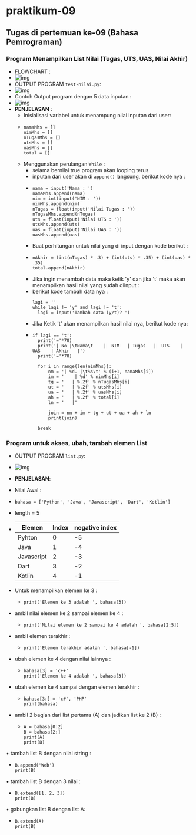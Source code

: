 # praktikum-09
## Tugas di pertemuan ke-09 (Bahasa Pemrograman)

### Program Menampilkan List Nilai (Tugas, UTS, UAS, Nilai Akhir)
* FLOWCHART :
* ![img](https://github.com/raissaputra/praktikum-09/blob/main/assets/flowchart.png)
* OUTPUT PROGRAM `test-nilai.py`:
* ![img](https://github.com/raissaputra/praktikum-09/blob/main/assets/output.png)
* Contoh Output program dengan 5 data inputan :
* ![img](https://github.com/raissaputra/praktikum-09/blob/main/assets/banyakData.png)
* __PENJELASAN__ :
  *  Inisialisasi variabel untuk menampung nilai inputan dari user:
  * ```
    namaMhs = []
    nimMhs = []
    nTugasMhs = []
    utsMhs = []
    uasMhs = []
    total = []
    ```
  * Menggunakan perulangan `While` :
    - selama bernilai true program akan looping terus
    - inputan dari user akan di `append()` langsung, berikut kode nya :
    - 
      ```
      nama = input('Nama : ')
      namaMhs.append(nama)
      nim = int(input('NIM : '))
      nimMhs.append(nim)
      nTugas = float(input('Nilai Tugas : '))
      nTugasMhs.append(nTugas)
      uts = float(input('Nilai UTS : '))
      utsMhs.append(uts)
      uas = float(input('Nilai UAS : '))
      uasMhs.append(uas)
      ```
    - Buat perhitungan untuk nilai yang di input dengan kode berikut :
    - 
      ```
      nAkhir = (int(nTugas) * .3) + (int(uts) * .35) + (int(uas) * .35)
      total.append(nAkhir)
      ```
    - Jika ingin menambah data maka ketik 'y' dan jika 't' maka akan menampilkan hasil nilai yang sudah diinput :
    - berikut kode tambah data nya :
      ```
      lagi = ''
      while lagi != 'y' and lagi != 't':
        lagi = input('Tambah data (y/t)? ')
      ```
    - Jika Ketik 't' akan menampilkan hasil nilai nya, berikut kode nya:
    - 
      ```
      if lagi == 't':
        print('='*70)
        print('| No |\tNama\t    |  NIM   | Tugas   |  UTS    |  UAS    | Akhir   |')
        print('='*70)

        for i in range(len(nimMhs)):
            nm = '| %d. |\t%s\t' % (i+1, namaMhs[i])
            im = '    | %d' % nimMhs[i]
            tg = '   | %.2f' % nTugasMhs[i]
            ut = '   | %.2f' % utsMhs[i]
            ua = '   | %.2f' % uasMhs[i]
            ah = '   | %.2f' % total[i]
            ln = '   |'

            join = nm + im + tg + ut + ua + ah + ln
            print(join)

        break
      ```

### Program untuk akses, ubah, tambah elemen List
* OUTPUT PROGRAM `list.py`:
* ![img](https://github.com/raissaputra/praktikum-09/blob/main/assets/list.png)
* __PENJELASAN__:
* Nilai Awal : 
* `bahasa = ['Python', 'Java', 'Javascript', 'Dart', 'Kotlin']`
* length = 5
* | Elemen      | Index | negative index |
  | ----------- | ----- | -------------- |
  | Pyhton      | 0     | -5             |
  | Java        | 1     | -4             |
  | Javascript  | 2     | -3             |
  | Dart        | 3     | -2             |
  | Kotlin      | 4     | -1             |
  
* Untuk menampilkan elemen ke 3 :
  - `print('Elemen ke 3 adalah ', bahasa[3])`
* ambil nilai elemen ke 2 sampai elemen ke 4 :
  - `print('Nilai elemen ke 2 sampai ke 4 adalah ', bahasa[2:5])`
* ambil elemen terakhir :
  - `print('Elemen terakhir adalah ', bahasa[-1])`
* ubah elemen ke 4 dengan nilai lainnya :
  -  ```
     bahasa[3] = 'c++'
     print('Elemen ke 4 adalah ', bahasa[3])
     ```
* ubah elemen ke 4 sampai dengan elemen terakhir :
  - ```
    bahasa[3:] = 'c#', 'PHP'
    print(bahasa)
    ```
* ambil 2 bagian dari list pertama (A) dan jadikan list ke 2 (B) :
  - ```
    A = bahasa[0:2]
    B = bahasa[2:]
    print(A)
    print(B)
    ```
• tambah list B dengan nilai string :
  - ```
    B.append('Web')
    print(B)
    ```
• tambah list B dengan 3 nilai :
  - ```
    B.extend([1, 2, 3])
    print(B)
    ```
• gabungkan list B dengan list A:
  - ```
    B.extend(A)
    print(B)
    ```




